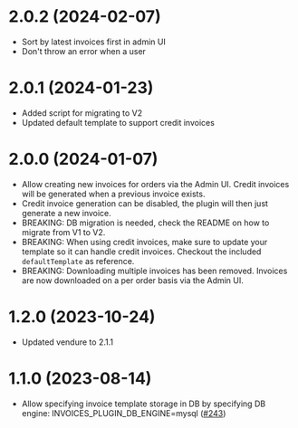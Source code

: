 # 2.0.2 (2024-02-07)

- Sort by latest invoices first in admin UI
- Don't throw an error when a user

# 2.0.1 (2024-01-23)

- Added script for migrating to V2
- Updated default template to support credit invoices

# 2.0.0 (2024-01-07)

- Allow creating new invoices for orders via the Admin UI. Credit invoices will be generated when a previous invoice exists.
- Credit invoice generation can be disabled, the plugin will then just generate a new invoice.
- BREAKING: DB migration is needed, check the README on how to migrate from V1 to V2.
- BREAKING: When using credit invoices, make sure to update your template so it can handle credit invoices. Checkout the included `defaultTemplate` as reference.
- BREAKING: Downloading multiple invoices has been removed. Invoices are now downloaded on a per order basis via the Admin UI.

# 1.2.0 (2023-10-24)

- Updated vendure to 2.1.1

# 1.1.0 (2023-08-14)

- Allow specifying invoice template storage in DB by specifying DB engine: INVOICES_PLUGIN_DB_ENGINE=mysql ([#243](https://github.com/Pinelab-studio/pinelab-vendure-plugins/pull/243))
